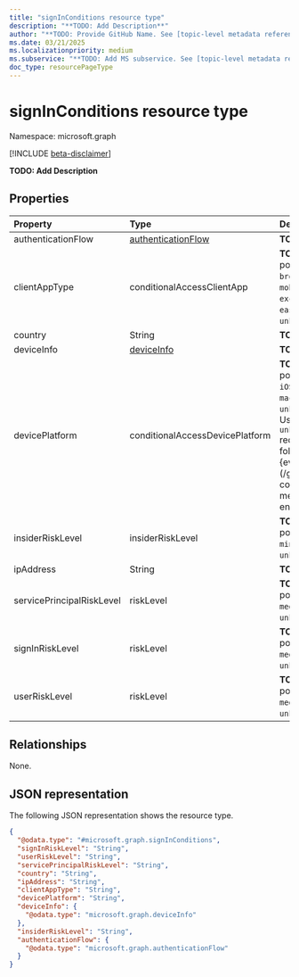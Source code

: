 ```yaml
---
title: "signInConditions resource type"
description: "**TODO: Add Description**"
author: "**TODO: Provide GitHub Name. See [topic-level metadata reference](https://eng.ms/docs/products/microsoft-graph-service/microsoft-graph/document-apis/metadata)**"
ms.date: 03/21/2025
ms.localizationpriority: medium
ms.subservice: "**TODO: Add MS subservice. See [topic-level metadata reference](https://eng.ms/docs/products/microsoft-graph-service/microsoft-graph/document-apis/metadata)**"
doc_type: resourcePageType
---
```


# signInConditions resource type

Namespace: microsoft.graph

[!INCLUDE [beta-disclaimer](../../includes/beta-disclaimer.md)]

**TODO: Add Description**


## Properties
|Property|Type|Description|
|:---|:---|:---|
|authenticationFlow|[authenticationFlow](../resources/authenticationflow.md)|**TODO: Add Description**|
|clientAppType|conditionalAccessClientApp|**TODO: Add Description**.The possible values are: `all`, `browser`, `mobileAppsAndDesktopClients`, `exchangeActiveSync`, `easSupported`, `other`, `unknownFutureValue`.|
|country|String|**TODO: Add Description**|
|deviceInfo|[deviceInfo](../resources/deviceinfo.md)|**TODO: Add Description**|
|devicePlatform|conditionalAccessDevicePlatform|**TODO: Add Description**.The possible values are: `android`, `iOS`, `windows`, `windowsPhone`, `macOS`, `all`, `unknownFutureValue`, `linux`. Use the `Prefer: include-unknown-enum-members` request header to get the following values from this {evolvable enum}(/graph/best-practices-concept#handling-future-members-in-evolvable-enumerations): `linux`.|
|insiderRiskLevel|insiderRiskLevel|**TODO: Add Description**.The possible values are: `none`, `minor`, `moderate`, `elevated`, `unknownFutureValue`.|
|ipAddress|String|**TODO: Add Description**|
|servicePrincipalRiskLevel|riskLevel|**TODO: Add Description**.The possible values are: `low`, `medium`, `high`, `hidden`, `none`, `unknownFutureValue`.|
|signInRiskLevel|riskLevel|**TODO: Add Description**.The possible values are: `low`, `medium`, `high`, `hidden`, `none`, `unknownFutureValue`.|
|userRiskLevel|riskLevel|**TODO: Add Description**.The possible values are: `low`, `medium`, `high`, `hidden`, `none`, `unknownFutureValue`.|

## Relationships
None.

## JSON representation
The following JSON representation shows the resource type.
<!-- {
  "blockType": "resource",
  "@odata.type": "microsoft.graph.signInConditions"
}
-->
``` json
{
  "@odata.type": "#microsoft.graph.signInConditions",
  "signInRiskLevel": "String",
  "userRiskLevel": "String",
  "servicePrincipalRiskLevel": "String",
  "country": "String",
  "ipAddress": "String",
  "clientAppType": "String",
  "devicePlatform": "String",
  "deviceInfo": {
    "@odata.type": "microsoft.graph.deviceInfo"
  },
  "insiderRiskLevel": "String",
  "authenticationFlow": {
    "@odata.type": "microsoft.graph.authenticationFlow"
  }
}
```

